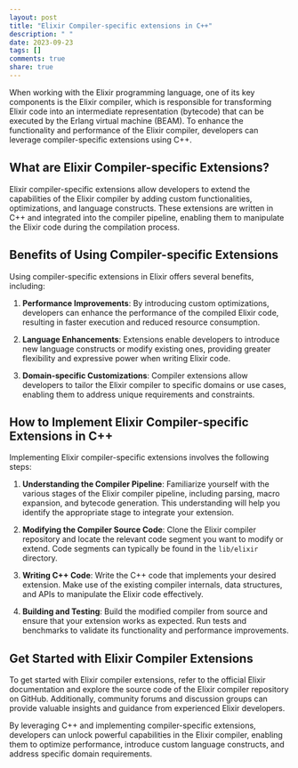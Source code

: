 ```yaml
---
layout: post
title: "Elixir Compiler-specific extensions in C++"
description: " "
date: 2023-09-23
tags: []
comments: true
share: true
---
```


When working with the Elixir programming language, one of its key components is the Elixir compiler, which is responsible for transforming Elixir code into an intermediate representation (bytecode) that can be executed by the Erlang virtual machine (BEAM). To enhance the functionality and performance of the Elixir compiler, developers can leverage compiler-specific extensions using C++.

## What are Elixir Compiler-specific Extensions?

Elixir compiler-specific extensions allow developers to extend the capabilities of the Elixir compiler by adding custom functionalities, optimizations, and language constructs. These extensions are written in C++ and integrated into the compiler pipeline, enabling them to manipulate the Elixir code during the compilation process.

## Benefits of Using Compiler-specific Extensions

Using compiler-specific extensions in Elixir offers several benefits, including:

1. **Performance Improvements**: By introducing custom optimizations, developers can enhance the performance of the compiled Elixir code, resulting in faster execution and reduced resource consumption.

2. **Language Enhancements**: Extensions enable developers to introduce new language constructs or modify existing ones, providing greater flexibility and expressive power when writing Elixir code.

3. **Domain-specific Customizations**: Compiler extensions allow developers to tailor the Elixir compiler to specific domains or use cases, enabling them to address unique requirements and constraints.

## How to Implement Elixir Compiler-specific Extensions in C++

Implementing Elixir compiler-specific extensions involves the following steps:

1. **Understanding the Compiler Pipeline**: Familiarize yourself with the various stages of the Elixir compiler pipeline, including parsing, macro expansion, and bytecode generation. This understanding will help you identify the appropriate stage to integrate your extension.

2. **Modifying the Compiler Source Code**: Clone the Elixir compiler repository and locate the relevant code segment you want to modify or extend. Code segments can typically be found in the `lib/elixir` directory.

3. **Writing C++ Code**: Write the C++ code that implements your desired extension. Make use of the existing compiler internals, data structures, and APIs to manipulate the Elixir code effectively.

4. **Building and Testing**: Build the modified compiler from source and ensure that your extension works as expected. Run tests and benchmarks to validate its functionality and performance improvements.

## Get Started with Elixir Compiler Extensions

To get started with Elixir compiler extensions, refer to the official Elixir documentation and explore the source code of the Elixir compiler repository on GitHub. Additionally, community forums and discussion groups can provide valuable insights and guidance from experienced Elixir developers.

By leveraging C++ and implementing compiler-specific extensions, developers can unlock powerful capabilities in the Elixir compiler, enabling them to optimize performance, introduce custom language constructs, and address specific domain requirements.